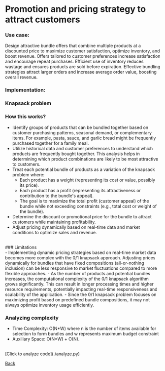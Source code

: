 # Promotion and pricing strategy to attract customers
### Use case: ###
Design attractive bundle offers that combine multiple products at a discounted price to maximize customer satisfaction, optimize inventory, and boost revenue. Offers tailored to customer preferences increase satisfaction and encourage repeat purchases. Efficient use of inventory reduces wastage and ensures products are sold before expiration. Effective bundling strategies attract larger orders and increase average order value, boosting overall revenue.
### Implementation: <br>
### Knapsack problem <br>
  ### How this works? <br>
  - Identify groups of products that can be bundled together based on customer purchasing patterns, seasonal demand, or complementary items. For example, pasta, sauce, and garlic bread might be frequently purchased together for a family meal.
  - Utilize historical data and customer preferences to understand which products are frequently bought together. This analysis helps in determining which product combinations are likely to be most attractive to customers.
  - Treat each potential bundle of products as a variation of the knapsack problem where:
      - Each product has a weight (representing its cost or value, possibly its price).
      - Each product has a profit (representing its attractiveness or contribution to the bundle's appeal).
      - The goal is to maximize the total profit (customer appeal) of the bundle while not exceeding constraints (e.g., total cost or weight of the bundle).
  - Determine the discount or promotional price for the bundle to attract customers while maintaining profitability.
  - Adjust pricing dynamically based on real-time data and market conditions to optimize sales and revenue.
<br>
### Limitations <br>
  - Implementing dynamic pricing strategies based on real-time market data becomes more complex with the 0/1 knapsack approach. Adjusting prices dynamically for bundles that have fixed compositions (all-or-nothing inclusion) can be less responsive to market fluctuations compared to more flexible approaches.
  - As the number of products and potential bundles increases, the computational complexity of the 0/1 knapsack algorithm grows significantly. This can result in longer processing times and higher resource requirements, potentially impacting real-time responsiveness and scalability of the application.
  - Since the 0/1 knapsack problem focuses on maximizing profit based on predefined bundle compositions, it may not always optimize inventory usage efficiently.

### Analyzing complexity <br>
  - Time Complexity: O(N*W) where n is the number of items available for selection to form bundles and w represents maximum budget constraint
  - Auxillary Space: O(N*W) + O(N).

  <br>
  [Click to analyze code](./analyze.py)
  

[Back](README.md#applying-dsa-to-achieve-key-functionalities)

